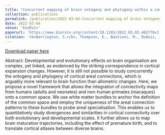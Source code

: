 ```yaml
---
title: "Concurrent mapping of brain ontogeny and phylogeny within a common connectivity space"
collection: publications
permalink: /publication/2022-03-04-Concurrent mapping of brain ontogeny and phylogeny within a common connectivity space
date: 2022-03-04
venue: 'bioRxiv'
paperurl: 'https://www.biorxiv.org/content/10.1101/2022.03.03.482776v1'
citation: '<b>Warrington, S.</b>, Thompson, E., Bastiani, M., Dubois, J., Baxter, L., Slater, R., Jbabdi, S., Mars, R.B., and Sotiropoulos, S.N. (2022) “Concurrent mapping of brain ontogeny and phylogeny within a common connectivity space”, <i>bioRxiv</i>, doi.org/10.1101/2022.03.03.482776'
---
```


<a href='https://www.biorxiv.org/content/10.1101/2022.03.03.482776v1'>Download paper here</a>

Abstract: Developmental and evolutionary effects on brain organisation are complex, yet linked, as evidenced by the striking correspondence in cortical expansion changes. However, it is still not possible to study concurrently the ontogeny and phylogeny of cortical areal connections, which is arguably more relevant to brain function than allometric changes. Here, we propose a novel framework that allows the integration of connectivity maps from humans (adults and neonates) and non-human primates (macaques) onto a common space. We use white matter bundles to anchor the definition of the common space and employ the uniqueness of the areal connection patterns to these bundles to probe areal specialisation. This enables us to quantitatively study divergences and similarities in cortical connectivity over both evolutionary and developmental scales. It further allows us to map brain maturation trajectories, including the effect of premature birth, and to translate cortical atlases between diverse brains.
